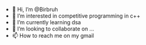 - 👋 Hi, I’m @Birbruh
- 👀 I’m interested in competitive programming in c++
- 🌱 I’m currently learning dsa 
- 💞️ I’m looking to collaborate on ...
- 📫 How to reach me on my gmail 

<!---
Birbruh/Birbruh is a ✨ special ✨ repository because its `README.md` (this file) appears on your GitHub profile.
You can click the Preview link to take a look at your changes.
--->
